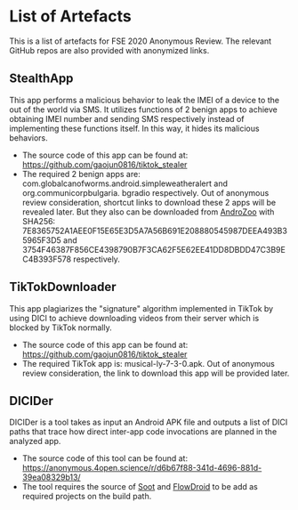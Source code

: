 # List of Artefacts

This is a list of artefacts for FSE 2020 Anonymous Review.
The relevant GitHub repos are also provided with anonymized links.

## StealthApp

This app performs a malicious behavior to leak the IMEI of a device to the out
of the world via SMS.
It utilizes functions of 2 benign apps to achieve obtaining IMEI number and sending
SMS respectively instead of implementing these functions itself.
In this way, it hides its malicious behaviors.
  * The source code of this app can be found at: <https://github.com/gaojun0816/tiktok_stealer>
  * The required 2 benign apps are: com.globalcanofworms.android.simpleweatheralert and org.communicorpbulgaria. bgradio respectively. Out of anonymous review consideration, shortcut links to download these 2 apps will be revealed later. But they also can be downloaded from [AndroZoo](https://androzoo.uni.lu/) with SHA256: 7E8365752A1AEE0F15E65E3D5A7A56B691E208880545987DEEA493B35965F3D5 and 3754F46387F856CE4398790B7F3CA62F5E62EE41DD8DBDD47C3B9EC4B393F578 respectively.

## TikTokDownloader

This app plagiarizes the "signature" algorithm implemented in TikTok by using DICI
to achieve downloading videos from their server which is blocked by TikTok normally.
  * The source code of this app can be found at: <https://github.com/gaojun0816/tiktok_stealer>
  * The required TikTok app is: musical-ly-7-3-0.apk. Out of anonymous review consideration, the link to download this app will be provided later.

## DICIDer

DICIDer is a tool takes as input an Android APK file and outputs a list of DICI 
paths that trace how direct inter-app code invocations are planned in the analyzed app.
  * The source code of this tool can be found at: <https://anonymous.4open.science/r/d6b67f88-341d-4696-881d-39ea08329b13/>
  * The tool requires the source of [Soot](https://github.com/Sable/soot) and [FlowDroid](https://github.com/secure-software-engineering/FlowDroid) to be add as required projects on the build path.




